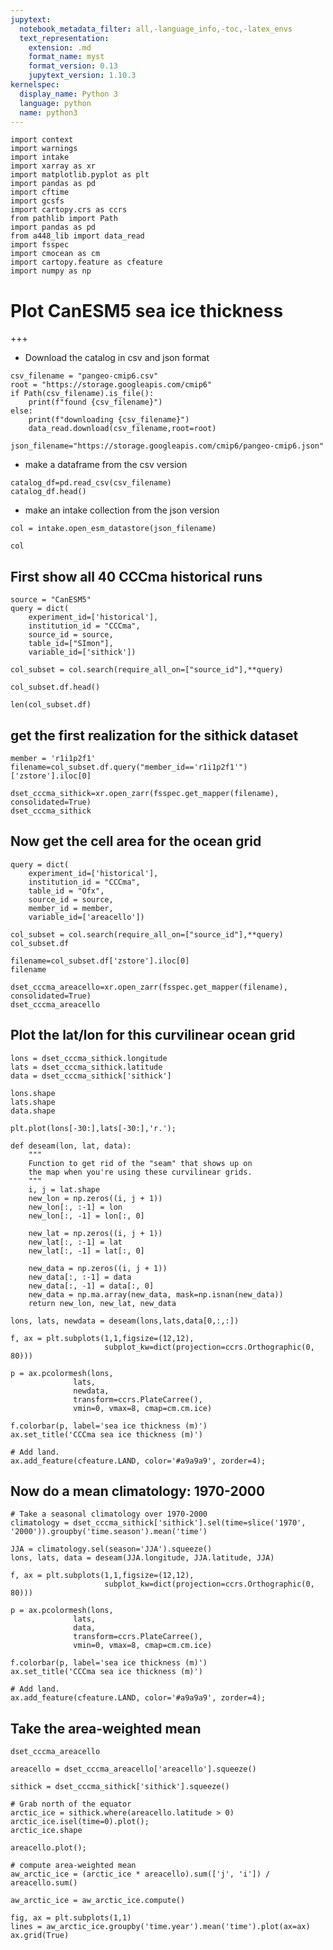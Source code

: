 ```yaml
---
jupytext:
  notebook_metadata_filter: all,-language_info,-toc,-latex_envs
  text_representation:
    extension: .md
    format_name: myst
    format_version: 0.13
    jupytext_version: 1.10.3
kernelspec:
  display_name: Python 3
  language: python
  name: python3
---
```


```{code-cell} ipython3
import context
import warnings
import intake
import xarray as xr 
import matplotlib.pyplot as plt 
import pandas as pd
import cftime
import gcsfs
import cartopy.crs as ccrs
from pathlib import Path
import pandas as pd
from a448_lib import data_read
import fsspec
import cmocean as cm
import cartopy.feature as cfeature
import numpy as np
```

# Plot CanESM5 sea ice thickness

+++

* Download the catalog in csv and json format

```{code-cell} ipython3
csv_filename = "pangeo-cmip6.csv"
root = "https://storage.googleapis.com/cmip6"
if Path(csv_filename).is_file():
    print(f"found {csv_filename}")
else:
    print(f"downloading {csv_filename}")
    data_read.download(csv_filename,root=root)
    
json_filename="https://storage.googleapis.com/cmip6/pangeo-cmip6.json"
```

* make a dataframe from the csv version

```{code-cell} ipython3
catalog_df=pd.read_csv(csv_filename)
catalog_df.head()
```

* make an intake collection from the json version

```{code-cell} ipython3
col = intake.open_esm_datastore(json_filename)
```

```{code-cell} ipython3
col
```

## First show all 40 CCCma historical runs

```{code-cell} ipython3
source = "CanESM5"
query = dict(
    experiment_id=['historical'],
    institution_id = "CCCma",
    source_id = source,
    table_id=["SImon"],
    variable_id=['sithick'])

col_subset = col.search(require_all_on=["source_id"],**query)
```

```{code-cell} ipython3
col_subset.df.head()
```

```{code-cell} ipython3
len(col_subset.df)
```

## get the first realization for the sithick dataset

```{code-cell} ipython3
member = 'r1i1p2f1'
filename=col_subset.df.query("member_id=='r1i1p2f1'")['zstore'].iloc[0]
```

```{code-cell} ipython3
dset_cccma_sithick=xr.open_zarr(fsspec.get_mapper(filename), consolidated=True)
dset_cccma_sithick
```

## Now get the cell area for the ocean grid

```{code-cell} ipython3
query = dict(
    experiment_id=['historical'],
    institution_id = "CCCma",
    table_id = "Ofx",
    source_id = source,
    member_id = member,
    variable_id=['areacello'])

col_subset = col.search(require_all_on=["source_id"],**query)
col_subset.df
```

```{code-cell} ipython3
filename=col_subset.df['zstore'].iloc[0]
filename
```

```{code-cell} ipython3
dset_cccma_areacello=xr.open_zarr(fsspec.get_mapper(filename), consolidated=True)
dset_cccma_areacello
```

## Plot the lat/lon for this curvilinear ocean grid

```{code-cell} ipython3
lons = dset_cccma_sithick.longitude
lats = dset_cccma_sithick.latitude
data = dset_cccma_sithick['sithick']
```

```{code-cell} ipython3
lons.shape
lats.shape
data.shape
```

```{code-cell} ipython3
plt.plot(lons[-30:],lats[-30:],'r.');
```

```{code-cell} ipython3
def deseam(lon, lat, data):
    """
    Function to get rid of the "seam" that shows up on 
    the map when you're using these curvilinear grids.
    """
    i, j = lat.shape
    new_lon = np.zeros((i, j + 1))
    new_lon[:, :-1] = lon
    new_lon[:, -1] = lon[:, 0]

    new_lat = np.zeros((i, j + 1))
    new_lat[:, :-1] = lat
    new_lat[:, -1] = lat[:, 0]

    new_data = np.zeros((i, j + 1))
    new_data[:, :-1] = data
    new_data[:, -1] = data[:, 0]
    new_data = np.ma.array(new_data, mask=np.isnan(new_data))
    return new_lon, new_lat, new_data
```

```{code-cell} ipython3
lons, lats, newdata = deseam(lons,lats,data[0,:,:])
```

```{code-cell} ipython3
f, ax = plt.subplots(1,1,figsize=(12,12),
                     subplot_kw=dict(projection=ccrs.Orthographic(0, 80)))

p = ax.pcolormesh(lons,
              lats,
              newdata,
              transform=ccrs.PlateCarree(),
              vmin=0, vmax=8, cmap=cm.cm.ice)

f.colorbar(p, label='sea ice thickness (m)')
ax.set_title('CCCma sea ice thickness (m)')

# Add land.
ax.add_feature(cfeature.LAND, color='#a9a9a9', zorder=4);
```

## Now do a mean climatology: 1970-2000

```{code-cell} ipython3
# Take a seasonal climatology over 1970-2000
climatology = dset_cccma_sithick['sithick'].sel(time=slice('1970', '2000')).groupby('time.season').mean('time')
```

```{code-cell} ipython3
JJA = climatology.sel(season='JJA').squeeze()
lons, lats, data = deseam(JJA.longitude, JJA.latitude, JJA)
```

```{code-cell} ipython3
f, ax = plt.subplots(1,1,figsize=(12,12),
                     subplot_kw=dict(projection=ccrs.Orthographic(0, 80)))

p = ax.pcolormesh(lons,
              lats,
              data,
              transform=ccrs.PlateCarree(),
              vmin=0, vmax=8, cmap=cm.cm.ice)

f.colorbar(p, label='sea ice thickness (m)')
ax.set_title('CCCma sea ice thickness (m)')

# Add land.
ax.add_feature(cfeature.LAND, color='#a9a9a9', zorder=4);
```

## Take the area-weighted mean

```{code-cell} ipython3
dset_cccma_areacello
```

```{code-cell} ipython3
areacello = dset_cccma_areacello['areacello'].squeeze()
```

```{code-cell} ipython3
sithick = dset_cccma_sithick['sithick'].squeeze()

# Grab north of the equator
arctic_ice = sithick.where(areacello.latitude > 0)
arctic_ice.isel(time=0).plot();
arctic_ice.shape
```

```{code-cell} ipython3
areacello.plot();
```

```{code-cell} ipython3
# compute area-weighted mean
aw_arctic_ice = (arctic_ice * areacello).sum(['j', 'i']) / areacello.sum()
```

```{code-cell} ipython3
aw_arctic_ice = aw_arctic_ice.compute()
```

```{code-cell} ipython3
fig, ax = plt.subplots(1,1)
lines = aw_arctic_ice.groupby('time.year').mean('time').plot(ax=ax)
ax.grid(True)
```
